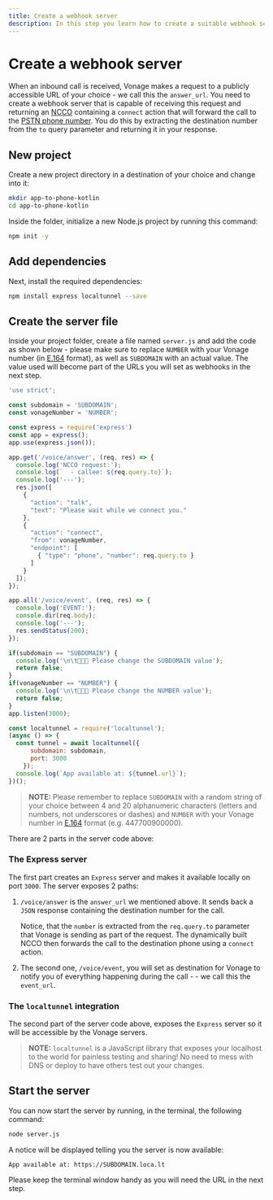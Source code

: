 ```yaml
---
title: Create a webhook server
description: In this step you learn how to create a suitable webhook server that supports an inbound call from a PSTN phone to a web app.
---
```


# Create a webhook server

When an inbound call is received, Vonage makes a request to a publicly accessible URL of your choice - we call this the `answer_url`. You need to create a webhook server that is capable of receiving this request and returning an [NCCO](/voice/voice-api/ncco-reference) containing a `connect` action that will forward the call to the [PSTN phone number](/concepts/guides/glossary#virtual-number). You do this by extracting the destination number from the `to` query parameter and returning it in your response.

## New project

Create a new project directory in a destination of your choice and change into it:

``` bash
mkdir app-to-phone-kotlin
cd app-to-phone-kotlin
```

Inside the folder, initialize a new Node.js project by running this command:

``` bash
npm init -y
```

## Add dependencies

Next, install the required dependencies:

``` bash
npm install express localtunnel --save
```

## Create the server file

Inside your project folder, create a file named `server.js` and add the code as shown below - please make sure to replace  `NUMBER` with your Vonage number (in [E.164](https://en.wikipedia.org/wiki/E.164) format), as well as `SUBDOMAIN` with an actual value. The value used will become part of the URLs you will set as webhooks in the next step.

``` javascript
'use strict';

const subdomain = 'SUBDOMAIN';
const vonageNumber = 'NUMBER';

const express = require('express')
const app = express();
app.use(express.json());

app.get('/voice/answer', (req, res) => {
  console.log('NCCO request:');
  console.log(`  - callee: ${req.query.to}`);
  console.log('---');
  res.json([ 
    { 
      "action": "talk", 
      "text": "Please wait while we connect you."
    },
    { 
      "action": "connect",
      "from": vonageNumber,
      "endpoint": [ 
        { "type": "phone", "number": req.query.to } 
      ]
    }
  ]);
});

app.all('/voice/event', (req, res) => {
  console.log('EVENT:');
  console.dir(req.body);
  console.log('---');
  res.sendStatus(200);
});

if(subdomain == "SUBDOMAIN") {
  console.log('\n\t🚨🚨🚨 Please change the SUBDOMAIN value');
  return false;
}
if(vonageNumber == "NUMBER") {
  console.log('\n\t🚨🚨🚨 Please change the NUMBER value');
  return false;
}
app.listen(3000);

const localtunnel = require('localtunnel');
(async () => {
  const tunnel = await localtunnel({ 
      subdomain: subdomain, 
      port: 3000
    });
  console.log(`App available at: ${tunnel.url}`);
})();
```

> **NOTE:** Please remember to replace `SUBDOMAIN` with a random string of your choice between 4 and 20 alphanumeric characters (letters and numbers, not underscores or dashes) and `NUMBER` with your Vonage number in [E.164](https://en.wikipedia.org/wiki/E.164) format (e.g. 447700900000).


There are 2 parts in the server code above:


### The Express server

The first part creates an `Express` server and makes it available locally on port `3000`. The server exposes 2 paths:

1. `/voice/answer` is the `answer_url` we mentioned above. It sends back a `JSON` response containing the destination number for the call. 
   
    Notice, that the `number` is extracted from the `req.query.to` parameter that Vonage is sending as part of the request. The dynamically built NCCO then forwards the call to the destination phone using a `connect` action.

2. The second one, `/voice/event`, you will set as destination for Vonage to notify you of everything happening during the call - - we call this the `event_url`.


### The `localtunnel`  integration

The second part of the server code above, exposes the `Express` server so it will be accessible by the Vonage servers.

> **NOTE:** `localtunnel` is a JavaScript library that exposes your localhost to the world for painless testing and sharing! No need to mess with DNS or deploy to have others test out your changes.


## Start the server

You can now start the server by running, in the terminal, the following command:

``` bash
node server.js
```

A notice will be displayed telling you the server is now available:

```
App available at: https://SUBDOMAIN.loca.lt
```

Please keep the terminal window handy as you will need the URL in the next step.
